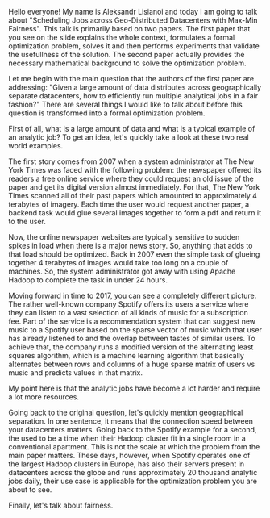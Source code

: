 Hello everyone! My name is Aleksandr Lisianoi and today I am going to
talk about "Scheduling Jobs across Geo-Distributed Datacenters with
Max-Min Fairness". This talk is primarily based on two papers. The
first paper that you see on the slide explains the whole context,
formulates a formal optimization problem, solves it and then performs
experiments that validate the usefullness of the solution. The second
paper actually provides the necessary mathematical background to solve
the optimization problem.

Let me begin with the main question that the authors of the first
paper are addressing: "Given a large amount of data distributes across
geographically separate datacenters, how to efficiently run multiple
analytical jobs in a fair fashion?" There are several things I would
like to talk about before this question is transformed into a formal
optimization problem.

First of all, what is a large amount of data and what is a typical
example of an analytic job? To get an idea, let's quickly take a look
at these two real world examples.

The first story comes from 2007 when a system administrator at The New
York Times was faced with the following problem: the newspaper offered
its readers a free online service where they could request an old
issue of the paper and get its digital version almost immediately. For
that, The New York Times scanned all of their past papers which
amounted to approximately 4 terabytes of imagery. Each time the user
would request another paper, a backend task would glue several images
together to form a pdf and return it to the user.

Now, the online newspaper websites are typically sensitive to sudden
spikes in load when there is a major news story. So, anything that
adds to that load should be optimized. Back in 2007 even the simple
task of glueing together 4 terabytes of images would take too long on
a couple of machines. So, the system administrator got away with using
Apache Hadoop to complete the task in under 24 hours.

Moving forward in time to 2017, you can see a completely different
picture. The rather well-known company Spotify offers its users a
service where they can listen to a vast selection of all kinds of
music for a subscription fee. Part of the service is a recommendation
system that can suggest new music to a Spotify user based on the
sparse vector of music which that user has already listened to and the
overlap between tastes of similar users. To achieve that, the company
runs a modified version of the alternating least squares algorithm,
which is a machine learning algorithm that basically alternates
between rows and columns of a huge sparse matrix of users vs music and
predicts values in that matrix.

My point here is that the analytic jobs have become a lot harder and
require a lot more resources.

Going back to the original question, let's quickly mention
geographical separation. In one sentence, it means that the connection
speed between your datacenters matters. Going back to the Spotify
example for a second, the used to be a time when their Hadoop cluster
fit in a single room in a conventional apartment. This is not the
scale at which the problem from the main paper matters. These days,
however, when Spotify operates one of the largest Hadoop clusters in
Europe, has also their servers present in datacenters across the globe
and runs approximately 20 thousand analytic jobs daily, their use case
is applicable for the optimization problem you are about to see.

Finally, let's talk about fairness. 